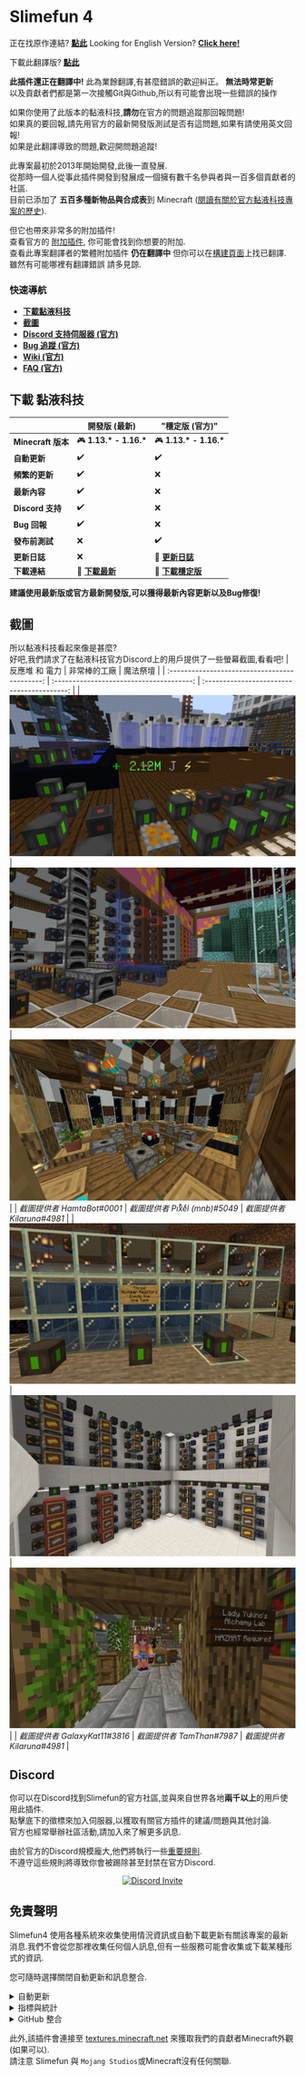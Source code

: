 # Slimefun 4
正在找原作連結? [**點此**](https://github.com/Slimefun/Slimefun4/blob/master/README.md#download-slimefun-4)
Looking for English Version? [**Click here!**](https://github.com/Slimefun/Slimefun4)

下載此翻譯版? [**點此**](https://xmikux.github.io/builds/xMikux/Slimefun4/master/)

**此插件還正在翻譯中!**
此為業餘翻譯,有甚麼錯誤的歡迎糾正。 **無法時常更新** <br>
以及貢獻者們都是第一次接觸Git與Github,所以有可能會出現一些錯誤的操作 <br>

如果你使用了此版本的黏液科技,**請勿**在官方的問題追蹤那回報問題! <br>
如果真的要回報,請先用官方的最新開發版測試是否有這問題,如果有請使用英文回報! <br>
如果是此翻譯導致的問題,歡迎開問題追蹤!

此專案最初於2013年開始開發,此後一直發展.<br>
從那時一個人從事此插件開發到發展成一個擁有數千名參與者與一百多個貢獻者的社區.<br>
目前已添加了 **五百多種新物品與合成表**到 Minecraft ([閱讀有關於官方黏液科技專案的歷史](https://github.com/Slimefun/Slimefun4/wiki/Slimefun-in-a-nutshell)).

但它也帶來非常多的附加插件!<br>
查看官方的 [附加插件](https://github.com/Slimefun/Slimefun4/wiki/Addons), 你可能會找到你想要的附加. <br>
查看此專案翻譯者的繁體附加插件 **仍在翻譯中** 但你可以在[構建頁面](https://xmikux.github.io/builds/)上找已翻譯.<br>
雖然有可能哪裡有翻譯錯誤 請多見諒.

### 快速導航
* **[下載黏液科技](#下載-黏液科技)**
* **[截圖](#截圖)**
* **[Discord 支持伺服器 (官方)](#discord)**
* **[Bug 追蹤 (官方)](https://github.com/Slimefun/Slimefun4/issues)**
* **[Wiki (官方)](https://github.com/Slimefun/Slimefun4/wiki)**
* **[FAQ (官方)](https://github.com/Slimefun/Slimefun4/wiki/FAQ)**

## 下載 黏液科技

| | 開發版 (最新) | "穩定版 (官方)" |
| ------------------ | -------- | -------- |
| **Minecraft 版本** | :video_game: **1.13.\* - 1.16.\*** | :video_game: **1.13.\* - 1.16.\*** |
| **自動更新** | :heavy_check_mark: | :heavy_check_mark: |
| **頻繁的更新** | :heavy_check_mark: | :x: |
| **最新內容** | :heavy_check_mark: | :x: |
| **Discord 支持** | :heavy_check_mark: | :x: |
| **Bug 回報** | :heavy_check_mark: | :x: |
| **發布前測試** | :x: | :heavy_check_mark: |
| **更新日誌** | :x: | :memo: **[更新日誌](https://github.com/Slimefun/Slimefun4/blob/master/CHANGELOG.md)** |
| **下載連結** | :floppy_disk: **[下載最新](https://xmikux.github.io/builds/xMikux/Slimefun4/master)** | :floppy_disk: **[下載穩定版](https://thebusybiscuit.github.io/builds/TheBusyBiscuit/Slimefun4/stable/)** |

**建議使用最新版或官方最新開發版,可以獲得最新內容更新以及Bug修復!**

## 截圖
所以黏液科技看起來像是甚麼?<br>
好吧,我們請求了在黏液科技官方Discord上的用戶提供了一些螢幕截圖,看看吧!
|                 反應堆 和 電力                  |            非常棒的工廠             |          魔法祭壇           |
| :-------------------------------------------: | :--------------------------------------: | :----------------------------------------: |
| ![](https://raw.githubusercontent.com/Slimefun/Slimefun-Wiki/master/images/showcase1.png) | ![](https://raw.githubusercontent.com/Slimefun/Slimefun-Wiki/master/images/showcase6.png) | ![](https://raw.githubusercontent.com/Slimefun/Slimefun-Wiki/master/images/showcase5.png) |
| *截圖提供者 HamtaBot#0001* | *截圖提供者 Piͭxͪeͤl (mnb)#5049* | *截圖提供者 Kilaruna#4981* |
| ![](https://raw.githubusercontent.com/Slimefun/Slimefun-Wiki/master/images/showcase4.png) | ![](https://raw.githubusercontent.com/Slimefun/Slimefun-Wiki/master/images/showcase3.png) | ![](https://raw.githubusercontent.com/Slimefun/Slimefun-Wiki/master/images/showcase2.png) |
| *截圖提供者 GalaxyKat11#3816* | *截圖提供者 TamThan#7987* | *截圖提供者 Kilaruna#4981* |

## Discord
你可以在Discord找到Slimefun的官方社區,並與來自世界各地**兩千以上**的用戶使用此插件.<br>
點擊底下的徵標來加入伺服器,以獲取有關官方插件的建議/問題與其他討論.<br>
官方也經常舉辦社區活動,請加入來了解更多訊息.<br>

由於官方的Discord規模龐大,他們將執行一些[重要規則](https://github.com/Slimefun/Slimefun4/wiki/Discord-Rules).<br>
不遵守這些規則將導致你會被踢除甚至封禁在官方Discord.

<p align="center">
  <a href="https://discord.gg/slimefun">
    <img src="https://discordapp.com/api/guilds/565557184348422174/widget.png?style=banner3" alt="Discord Invite"/>
  </a>
</p>

## 免責聲明
Slimefun4 使用各種系統來收集使用情況資訊或自動下載更新有關該專案的最新消息.我們不會從您那裡收集任何個人訊息,但有一些服務可能會收集或下載某種形式的資訊. <br>

您可隨時選擇關閉自動更新和訊息整合.

<details>
  <summary>自動更新</summary>
  
Slimefun4 繁體翻譯版使用GitHub API以檢查和下載更新<br>
此設定默認是關閉的,但你可以開啟在`/plugins/Slimefun/config.yml`.<br>
**此功能未完成**
</details>

<details>
  <summary>指標與統計</summary>
  
Slimefun4 使用[bStats](https://bstats.org/plugin/bukkit/Slimefun/4574)來收集關此插件的匿名訊息.<br>
這僅出於統計目的,因為我們對伺服器/玩家如何使用此插件感到興趣.<br>
所有可用數據都是匿名和匯總,我們絕對不會看到單個伺服器訊息或玩家訊息.<br>
所有收集的均可公開訪問: https://bstats.org/plugin/bukkit/Slimefun/4574

您可以在此位置關閉統計 `/plugins/bStats/config.yml`.<br>
更多訊息請查看 [bStats' 隱私政策](https://bstats.org/privacy-policy)

安裝此插件時,會自動下載我們的[bStats 模塊](https://github.com/Slimefun/MetricsModule),該模塊將用於伺服器自動更新,與主插件無關.這樣,在出現嚴重性能問題的情況下,即時數據和對影響性能的洞察可能至關重要,我們可以自動向bStats模塊推出更新.
這些更新可以關閉在於 `/plugins/Slimefun/config.yml`.要關閉整個指標收集,請參見上面的段落

</details>

<details>
  <summary>GitHub 整合</summary>
  
最後, Slimefun4 連接至 https://api.github.com/ 以收集有關此開源專案的資訊.<br>
沒有任何有關於您或您的Minecraft伺服器訊息會發送到GitHub.

此訊息包括 (但不限於)
* 貢獻者列表,它們的用戶名稱與個人資料連結(來自儲存庫 `Slimefun/Slimefun4`, `Slimefun/Slimefun-Wiki` 和 `Slimefun/Resourcepack`)
* 此儲存庫中的未解決問題數量
* 此處存庫中帶處力的拉取請求數量
* 此儲存庫中的星星數
* 此儲存庫的分叉數量
* 此儲存庫中的代碼字節數
* 對該儲存庫的最後一次提交日期
</details>

此外,該插件會連接至 [textures.minecraft.net](https://www.minecraft.net/en-us) 來獲取我們的貢獻者Minecraft外觀(如果可以).<br>
請注意 Slimefun 與 `Mojang Studios`或Minecraft沒有任何關聯.
